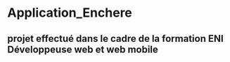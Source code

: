 # Application_Enchere
## projet effectué dans le cadre de la formation ENI Développeuse web et web mobile
